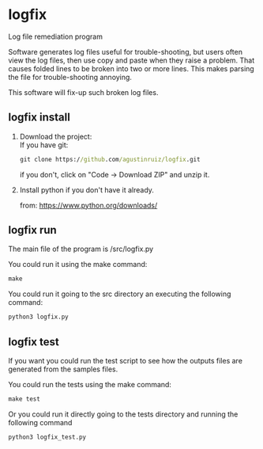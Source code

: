 # logfix

Log file remediation program

Software generates log files useful for trouble-shooting, but users often view the log files, then use copy and paste when they raise a problem. That causes folded lines to be broken into two or more lines. This makes parsing the file for trouble-shooting annoying.

This software will fix-up such broken log files.

## logfix install

1. Download the project:  
If you have git:  

    ~~~cmd
    git clone https://github.com/agustinruiz/logfix.git 
    ~~~

    if you don't, click on "Code -> Download ZIP" and unzip it.

2. Install python if you don't have it already.

    from: https://www.python.org/downloads/

## logfix run

The main file of the program is /src/logfix.py

You could run it using the make command:

~~~cmd
make 
~~~

You could run it going to the src directory an executing the following command:

~~~cmd
python3 logfix.py 
~~~

## logfix test

If you want you could run the test script to see how the outputs files are generated from the samples files.

You could run the tests using the make command:

~~~cmd
make test
~~~

Or you could run it directly going to the tests directory and running the following command

~~~cmd
python3 logfix_test.py 
~~~
